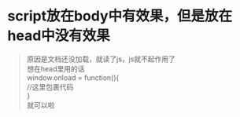 # script放在body中有效果，但是放在head中没有效果  
>原因是文档还没加载，就读了js，js就不起作用了  
想在head里用的话  
window.onload = function(){  
//这里包裹代码  
}  
就可以啦
